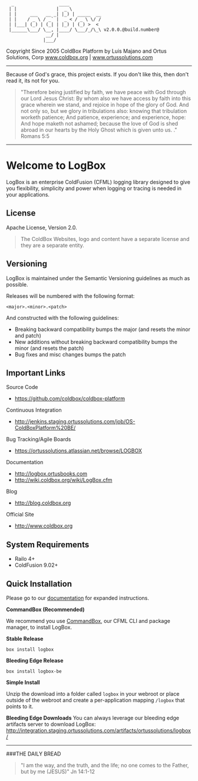 ﻿```  _                 ____             | |               |  _ \            | |     ___   __ _| |_) | _____  __ | |    / _ \ / _` |  _ < / _ \ \/ / | |___| (_) | (_| | |_) | (_) >  <  |______\___/ \__, |____/ \___/_/\_\ v2.0.0.@build.number@               __/ |                              |___/ ```Copyright Since 2005 ColdBox Platform by Luis Majano and Ortus Solutions, Corpwww.coldbox.org | www.ortussolutions.com----Because of God's grace, this project exists. If you don't like this, then don't read it, its not for you.>"Therefore being justified by faith, we have peace with God through our Lord Jesus Christ:By whom also we have access by faith into this grace wherein we stand, and rejoice in hope of the glory of God.And not only so, but we glory in tribulations also: knowing that tribulation worketh patience;And patience, experience; and experience, hope:And hope maketh not ashamed; because the love of God is shed abroad in our hearts by the Holy Ghost which is given unto us. ." Romans 5:5----# Welcome to LogBoxLogBox is an enterprise ColdFusion (CFML) logging library designed to give you flexibility, simplicity and power when logging or tracing is needed in your applications.## LicenseApache License, Version 2.0.>The ColdBox Websites, logo and content have a separate license and they are a separate entity.## VersioningLogBox is maintained under the Semantic Versioning guidelines as much as possible.Releases will be numbered with the following format:```<major>.<minor>.<patch>```And constructed with the following guidelines:* Breaking backward compatibility bumps the major (and resets the minor and patch)* New additions without breaking backward compatibility bumps the minor (and resets the patch)* Bug fixes and misc changes bumps the patch## Important LinksSource Code- https://github.com/coldbox/coldbox-platformContinuous Integration- http://jenkins.staging.ortussolutions.com/job/OS-ColdBoxPlatform%20BE/Bug Tracking/Agile Boards- https://ortussolutions.atlassian.net/browse/LOGBOXDocumentation- http://logbox.ortusbooks.com- http://wiki.coldbox.org/wiki/LogBox.cfmBlog- http://blog.coldbox.orgOfficial Site- http://www.coldbox.org## System Requirements- Railo 4+- ColdFusion 9.02+## Quick InstallationPlease go to our [documentation](http://logbox.ortusbooks.com) for expanded instructions. **CommandBox (Recommended)**We recommend you use [CommandBox](http://www.ortussolutions.com/products/commandbox), our CFML CLI and package manager, to install LogBox.**Stable Release**`box install logbox`**Bleeding Edge Release**`box install logbox-be`**Simple Install**Unzip the download into a folder called `logbox` in your webroot or place outside of the webroot and create a per-application mapping `/logbox` that points to it.**Bleeding Edge Downloads**You can always leverage our bleeding edge artifacts server to download LogBox: http://integration.staging.ortussolutions.com/artifacts/ortussolutions/logbox/--- ###THE DAILY BREAD > "I am the way, and the truth, and the life; no one comes to the Father, but by me (JESUS)" Jn 14:1-12